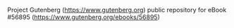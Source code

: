 Project Gutenberg (https://www.gutenberg.org) public repository for
eBook #56895 (https://www.gutenberg.org/ebooks/56895)
